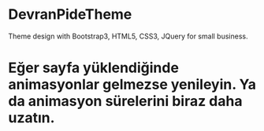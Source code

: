# DevranPideTheme
Theme design with Bootstrap3, HTML5, CSS3, JQuery for small business.

# Eğer sayfa yüklendiğinde animasyonlar gelmezse yenileyin. Ya da animasyon sürelerini biraz daha uzatın.
